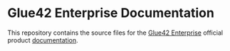 # Glue42 Enterprise Documentation

This repository contains the source files for the [Glue42 Enterprise](https://glue42.com/enterprise/) official product [documentation](https://docs.glue42.com/getting-started/what-is-glue42/general-overview/index.html).
